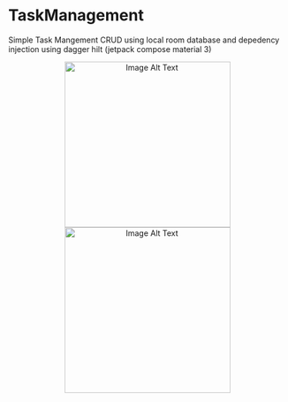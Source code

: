 # TaskManagement
Simple Task Mangement CRUD using local room database and depedency injection using dagger hilt (jetpack compose material 3)

<p align="center">
  <img src="https://imgur.com/QI1xJrQ.png" alt="Image Alt Text" width="300" >
  <img src="https://i.imgur.com/lM5fs0b.png" alt="Image Alt Text" width="300" >
</p>
